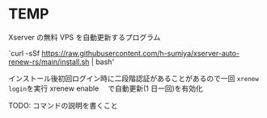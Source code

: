 # TEMP

Xserver の無料 VPS を自動更新するプログラム

`curl -sSf https://raw.githubusercontent.com/h-sumiya/xserver-auto-renew-rs/main/install.sh | bash'

インストール後初回ログイン時に二段階認証があることがあるので一回 `xrenew login`を実行
xrenew enable 　で自動更新(1 日一回)を有効化

TODO: コマンドの説明を書くこと
